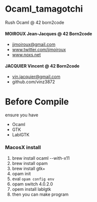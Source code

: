 # Ocaml_tamagotchi
Rush Ocaml @ 42 born2code

#### MOIROUX Jean-Jacques @ 42 Born2code
- jjmoiroux@gmail.com
- www.twitter.com/jjmoiroux
- www.noxs.net

#### JACQUIER Vincent @ 42 Born2code
- vin.jacquier@gmail.com
- github.com/vinz3872


# Before Compile

ensure you have

- Ocaml
- GTK
- LablGTK

### MacosX install

1. brew install ocaml --with-x11
2. brew install opam
3. brew install gtk+
4. opam init
5. eval `opam config env`
6. opam switch 4.0.2.0
7. opem install lablgtk
8. then you can make program
